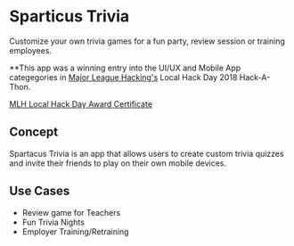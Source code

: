 <h1>Sparticus Trivia</h1>
Customize your own trivia games for a fun party, review session or training employees.

**This app was a winning entry into the UI/UX and Mobile App categegories in [Major League Hacking's](https://mlh.io/) Local Hack Day 2018 Hack-A-Thon.

[MLH Local Hack Day Award Certificate](./assets/MLHCertificate.jpeg)

<h2>Concept</h2>
Spartacus Trivia is an app that allows users to create custom trivia quizzes and invite their friends to play on their own mobile devices.

<h2>Use Cases</h2>
<ul>
    <li>Review game for Teachers</li>
    <li>Fun Trivia Nights</li>
    <li>Employer Training/Retraining</li>
</ul>